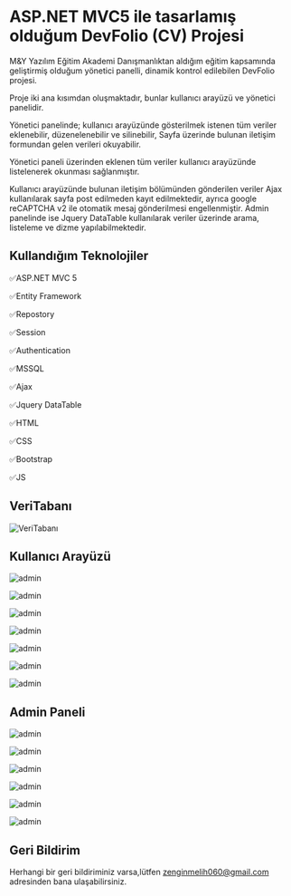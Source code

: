 # ASP.NET MVC5 ile tasarlamış olduğum DevFolio (CV) Projesi
M&Y Yazılım Eğitim Akademi Danışmanlıktan aldığım eğitim kapsamında geliştirmiş olduğum yönetici panelli, dinamik kontrol edilebilen DevFolio projesi.

Proje iki ana kısımdan oluşmaktadır, bunlar kullanıcı arayüzü ve yönetici panelidir.

Yönetici panelinde; kullanıcı arayüzünde gösterilmek istenen tüm veriler eklenebilir, düzenelenebilir ve silinebilir, Sayfa üzerinde bulunan iletişim formundan gelen verileri okuyabilir.

Yönetici paneli üzerinden eklenen tüm veriler kullanıcı arayüzünde listelenerek okunması sağlanmıştır.

Kullanıcı arayüzünde bulunan iletişim bölümünden gönderilen veriler Ajax kullanılarak sayfa post edilmeden kayıt edilmektedir, ayrıca google reCAPTCHA v2 ile otomatik mesaj gönderilmesi engellenmiştir. Admin panelinde ise Jquery DataTable kullanılarak veriler üzerinde arama, listeleme ve dizme yapılabilmektedir.

## Kullandığım Teknolojiler
✅ASP.NET MVC 5

✅Entity Framework

✅Repostory

✅Session

✅Authentication

✅MSSQL

✅Ajax

✅Jquery DataTable

✅HTML

✅CSS

✅Bootstrap

✅JS


## VeriTabanı
![VeriTabanı](https://r.resimlink.com/ZHzRnr8L.png)

## Kullanıcı Arayüzü
![admin](https://r.resimlink.com/TnGMOL2.png)

![admin](https://r.resimlink.com/Uv-rEpC8BjD.png)

![admin](https://r.resimlink.com/IosShkM8AlJe.png)

![admin](https://r.resimlink.com/_8FomP1Mzk3.png)

![admin](https://r.resimlink.com/tiC7MgS.png)

![admin](https://r.resimlink.com/NufD2.png)

![admin](https://r.resimlink.com/tanxHo.png)

## Admin Paneli

![admin](https://r.resimlink.com/wVb6-uZBN0.png)

![admin](https://r.resimlink.com/Gdtoqr.png)

![admin](https://r.resimlink.com/QxPc-bK9s0l.png)

![admin](https://r.resimlink.com/SiqrQkc0o.png)

![admin](https://r.resimlink.com/Y3CNRLezw1.png)

![admin](https://r.resimlink.com/IWDfwGtzv.png)

## Geri Bildirim
Herhangi bir geri bildiriminiz varsa,lütfen zenginmelih060@gmail.com adresinden bana ulaşabilirsiniz.

















